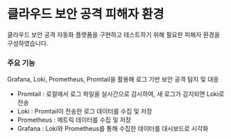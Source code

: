 # 클라우드 보안 공격 피해자 환경
클라우드 보안 공격 자동화 플랫폼을 구현하고 테스트하기 위해 필요한 피해자 환경을 구성하였습니다.

### 주요 기능
Grafana, Loki, Prometheus, Promtail을 활용해 로그 기반 보안 공격 탐지 및 대응 

- Promtail : 로컬에서 로그 파일을 실시간으로 감시하여, 새 로그가 감지되면 Loki로 전송
- Loki : Promtail이 전송한 로그 데이터를 수집 및 저장
- Prometheus : 메트릭 데이터를 수집 및 저장
- Grafana : Loki와 Prometheus를 통해 수집한 데이터를 대시보드로 시각화
